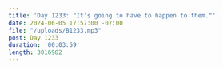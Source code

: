 ```yaml
---
title: 'Day 1233: "It’s going to have to happen to them."'
date: 2024-06-05 17:57:00 -07:00
file: "/uploads/B1233.mp3"
post: Day 1233
duration: '00:03:59'
length: 3016982
---
```


